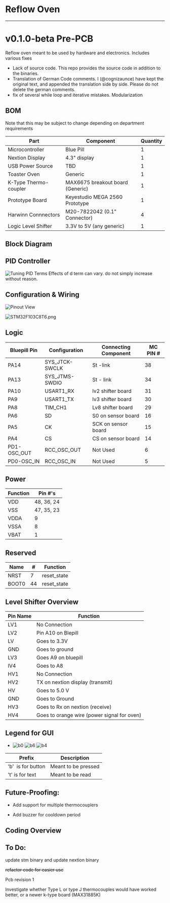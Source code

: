 # Reflow Oven

---

# v0.1.0-beta Pre-PCB

Reflow oven meant to be used by hardware and electronics. Includes various fixes

- Lack of source code. This repo provides the source code in addition to the binaries.
- Translation of German Code comments. I (@cognizaunce) have kept the original text, and appended the translation side by side. Please do not delete the german comments.
- fix of several while loop and iterative mistakes. Modularization

## BOM

Note that this may be subject to change depending on department requirements

| Part                  | Component                        | Quantity |
| --------------------- | -------------------------------- | -------- |
| Microcontroller       | Blue Pill                        | 1        |
| Nextion Display       | 4.3" display                     | 1        |
| USB Power Source      | TBD                              | 1        |
| Toaster Oven          | Generic                          | 1        |
| K-Type Thermo-coupler | MAX6675 breakout board (Generic) | 1        |
| Prototype Board       | Keyestudio MEGA 2560 Prototype   | 1        |
| Harwinn Connnectors   | M20-7822042 (0.1" Connector)     | 4        |
| Logic Level Shifter   | 3.3V to 5V (any generic)         | 1        |

## Block Diagram

## PID Controller

![Tuning PID Terms](documentation/Tuning%20PID%20Terms.png)
Effects of d term can vary. do not simply increase without reason.

## Configuration & Wiring

![Pinout View](documentation/Pinout%20View.png)

![STM32F103C8T6.png](documentation/STM32F103C8T6.png)

## Logic

| Bluepill Pin | Configuration  | Connecting Component | MC PIN # |
| ------------ | -------------- | -------------------- | -------- |
| PA14         | SYS_JTCK-SWCLK | St -link             | 38       |
| PA13         | SYS_JTMS-SWDIO | St - link            | 34       |
| PA10         | USART1_RX      | lv2 shifter board    | 31       |
| PA9          | USART1_TX      | lv3 shifter board    | 30       |
| PA8          | TIM_CH1        | Lv8 shifter board    | 29       |
| PA6          | SD             | S0 on sensor board   | 16       |
| PA5          | CK             | SCK on sensor board  | 15       |
| PA4          | CS             | CS on sensor board   | 14       |
| PD1-OSC_OUT  | RCC_OSC_OUT    | Not Used             | 6        |
| PD0-OSC_IN   | RCC_OSC_IN     | Not Used             | 5        |

## Power

| Function | Pin #'s    |
| -------- | ---------- |
| VDD      | 48, 36, 24 |
| VSS      | 47, 35, 23 |
| VDDA     | 9          |
| VSSA     | 8          |
| VBAT     | 1          |

## Reserved

| Name  | #   | Function    |
| ----- | --- | ----------- |
| NRST  | 7   | reset_state |
| BOOT0 | 44  | reset_state |

## Level Shifter Overview

| Pin Name | Function                                    |
| -------- | ------------------------------------------- |
| LV1      | No Connection                               |
| LV2      | Pin A10 on Blepill                          |
| LV       | Goes to 3.3V                                |
| GND      | Goes to ground                              |
| LV3      | Goes A9 on bluepill                         |
| lV4      | Goes to A8                                  |
| HV1      | No Connection                               |
| HV2      | TX on nextion display (transmit)            |
| HV       | Goes to 5.0 V                               |
| GND      | Goes to Ground                              |
| HV3      | Goes to Rx on nextion (receive)             |
| HV4      | Goes to orange wire (power signal for oven) |

## Legend for GUI

- ![b0](documentation/b0.png)
  ![b6](documentation/b6.png)
  ![b4](documentation/b4.png)

| Prefix             | Description         |
| ------------------ | ------------------- |
| 'b'  is for button | Meant to be pressed |
| 't' is for text    | Meant to be read    |

## Future-Proofing:

- Add support for multiple thermocouplers

- Add buzzer for cooldown period

## Coding Overview

## To Do:

update stm binary and update nextion binary

~~refactor code for easier use~~

Pcb revision 1

Investigate whether Type L or type J thermocouples would have worked better, or a newer k-type board (MAX31885K)
